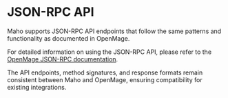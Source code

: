 # JSON-RPC API

Maho supports JSON-RPC API endpoints that follow the same patterns and functionality as documented in OpenMage.

For detailed information on using the JSON-RPC API, please refer to the [OpenMage JSON-RPC documentation](https://docs.openmage.org/api/jsonrpc).

The API endpoints, method signatures, and response formats remain consistent between Maho and OpenMage, ensuring compatibility for existing integrations.